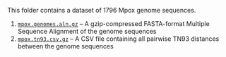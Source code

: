 This folder contains a dataset of 1796 Mpox genome sequences.

1. [`mpox.genomes.aln.gz`](mpox.genomes.aln.gz) – A gzip-compressed FASTA-format Multiple Sequence Alignment of the genome sequences
2. [`mpox.tn93.csv.gz`](mpox.tn93.csv.gz) – A CSV file containing all pairwise TN93 distances between the genome sequences
